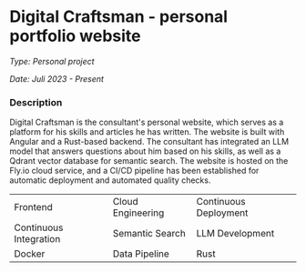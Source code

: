 # Digital Craftsman - personal portfolio website

*Type: Personal project*

*Date: Juli 2023 - Present*

<a href="https://github.com/DennisJensen95/digital-craftsman" target="_blank">
<i class="fab fa-github custom-icon"></i>
</a>
<a href="https://digitalcraftsman.dk" target="_blank">
<i class="fas fa-globe custom-icon"></i>
</a>

### Description

Digital Craftsman is the consultant's personal website, which serves as a
platform for his skills and articles he has written. The website is built with
Angular and a Rust-based backend. The consultant has integrated an LLM
model that answers questions about him based on his skills, as well as a Qdrant
vector database for semantic search. The website is hosted on the Fly.io cloud
service, and a CI/CD pipeline has been established for automatic deployment
and automated quality checks.

<table>
    <tr>
        <td>Frontend</td>
        <td>Cloud Engineering</td>
        <td>Continuous Deployment</td>
    </tr>
    <tr>
        <td>Continuous Integration</td>
        <td>Semantic Search</td>
        <td>LLM Development</td>
    </tr>
    <tr>
        <td>Docker</td>
        <td>Data Pipeline</td>
        <td>Rust</td>
    </tr>
</table>
